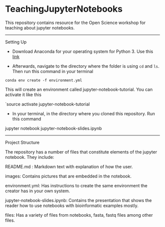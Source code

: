 
# TeachingJupyterNotebooks

This repository contains resource for the Open Science workshop for teaching about jupyter
notebooks. 

---

Setting Up

* Download Anaconda for your operating system for Python 3. Use this [link]()

* Afterwards, navigate to the directory where the folder is using `cd` and `ls`. Then
run this command in your terminal 

`conda env create -f environment.yml`

This will create an environment called jupyter-notebook-tutorial. You can activate it 
like this

`source activate jupyter-notebook-tutorial

* In your terminal, in the directory where you cloned this repository. Run this command

jupyter notebook jupyter-notebook-slides.ipynb

---

Project Structure

The repository has a number of files that constitute elements of the jupyter notebook. 
They include:

README.md : Markdown text with explanation of how the user. 
			
images: Contains pictures that are embedded in the notebook.

environment.yml: Has instructions to create the same environment the creator has in your
own system.
			
jupyter-notebook-slides.ipynb: Contains the presentation that shows the reader how to use
notebooks with bioinformatic examples mostly.

files: Has a variety of files from notebooks, fasta, fastq files among other files.

